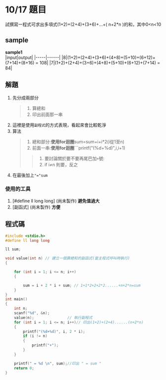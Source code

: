 # 10/17 題目

試撰寫一程式可求出多項式(1+2)+(2+4)+(3+6)+...+( n+2*n )的和，其中0<n<10  

## sample 
**sample1**  
|input|output|
|-----|------|
|8|(1+2)+(2+4)+(3+6)+(4+8)+(5+10)+(6+12)+(7+14)+(8+16) = 108|
|7|(1+2)+(2+4)+(3+6)+(4+8)+(5+10)+(6+12)+(7+14) = 84|

## 解題
1. 先分成兩部分
   >1. 算總和
   >2. 印出前面那一串
2. 這裡是使用`副程式`的方式表現，看起來會比較乾淨
3. 算法
   >1. 總和部分:**使用for迴圈**sum=sum+i+i*2(i從1至n)
   >2. 前面一串:**使用for迴圈**```printf("(%d+%d)",i,i+1)
   > >1. 要討論關於要不要再尾巴加`+`號:
   > >2. if i≠n 則要，反之
3. 在最後加上`"="sum`

### 使用的工具
1. [#define ll  long long] (尚未製作) **避免值過大**
2. [副函式] (尚未製作) **方便**


## 程式碼

```c
#include <stdio.h>
#define ll long long

ll sum;

void value(int n) // 建立一個算總和的副函式(當主程式呼叫時執行)
{

    for (int i = 1; i <= n; i++)
    {

        sum = i + 2 * i + sum; // 1+1*2+2+2*2......+n+2*n=sum
    }
}
int main()
{
    int n;
    scanf("%d", &n);
    value(n);               // 執行副程式
    for (int i = 1; i <= n; i++)// 印出(1+2)+(2+4)......(n+2*n)
    {
        printf("(%d+%d)", i, 2 * i);
        if (i != n)
        {
            printf("+");
        }
    }

    printf(" = %d \n", sum);//印出 " = sum "
    return 0;
}
```
